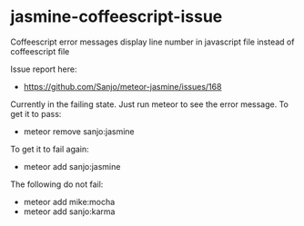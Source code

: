 # jasmine-coffeescript-issue
Coffeescript error messages display line number in javascript file instead of coffeescript file

Issue report here:

* https://github.com/Sanjo/meteor-jasmine/issues/168

Currently in the failing state. Just run meteor to see the error message. To get it to pass:

* meteor remove sanjo:jasmine

To get it to fail again:

* meteor add sanjo:jasmine

The following do not fail:

* meteor add mike:mocha
* meteor add sanjo:karma
